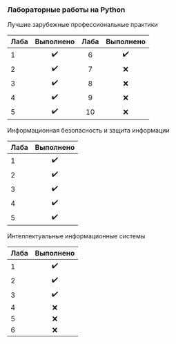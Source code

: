 ### Лабораторные работы на Python

Лучшие зарубежные профессиональные практики

| Лаба          | Выполнено        | Лаба         | Выполнено        |
| ------------- |:----------------:|:------------:|:----------------:|
| 1             |:heavy_check_mark:|6             |:heavy_check_mark:|
| 2             |:heavy_check_mark:|7             | :x:              |
| 3             |:heavy_check_mark:|8             | :x:              |
| 4             |:heavy_check_mark:|9             | :x:              |
| 5             |:heavy_check_mark:|10            | :x:              |

Информационная безопасность и защита информации

| Лаба          | Выполнено        |
| ------------- |:----------------:|
| 1             |:heavy_check_mark:|
| 2             |:heavy_check_mark:|
| 3             |:heavy_check_mark:|
| 4             |:heavy_check_mark:|
| 5             |:heavy_check_mark:|

Интеллектуальные информационные системы

| Лаба          | Выполнено        |
| ------------- |:----------------:|
| 1             |:heavy_check_mark:|
| 2             |:heavy_check_mark:|
| 3             |:heavy_check_mark:|
| 4             | :x:              |
| 5             | :x:              |
| 6             | :x:              |
